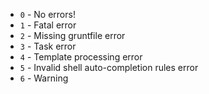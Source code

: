 * `0` - No errors!
* `1` - Fatal error
* `2` - Missing gruntfile error
* `3` - Task error
* `4` - Template processing error
* `5` - Invalid shell auto-completion rules error
* `6` - Warning